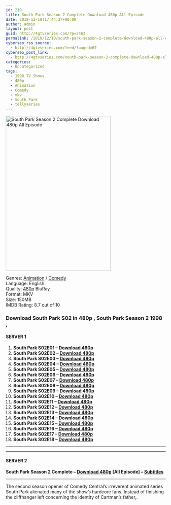 ```yaml
---
id: 210
title: South Park Season 2 Complete Download 480p All Episode
date: 2019-12-10T17:44:27+00:00
author: admin
layout: post
guid: http://4gtvseries.com/?p=2463
permalink: /2019/12/10/south-park-season-2-complete-download-480p-all-episode/
cyberseo_rss_source:
  - http://4gtvseries.com/feed/?paged=67
cyberseo_post_link:
  - http://4gtvseries.com/south-park-season-2-complete-download-480p-all-episode/
categories:
  - Uncategorized
tags:
  - 1998 TV Shows
  - 480p
  - Animation
  - Comedy
  - mkv
  - South Park
  - tellyseries
---
```

<img loading="lazy" class="aligncenter" src="https://2.bp.blogspot.com/-HCwYedfWYP0/Xe_Q2oDiQaI/AAAAAAAAAbU/rsZRZVQ85rcYjIRzP0Z_rIz75wqQ1R99gCK4BGAYYCw/s1600/South%2BPark%2BSeason%2B2.jpg" alt="South Park Season 2 Complete Download 480p All Episode" width="330" height="488" />

Genres:&nbsp;<a href="http://4gtvseries.com/tag/animation/" data-wpel-link="internal">Animation</a> / <a href="http://4gtvseries.com/tag/comedy/" data-wpel-link="internal">Comedy</a>  
Language: English  
Quality:&nbsp;<a href="http://4gtvseries.com/tag/480p/" data-wpel-link="internal">480p</a> BluRay  
Format: MKV  
Size: 150MB  
IMDB Rating: 8.7 out of 10

### **Download South Park S02 in 480p , South Park Season 2 1998 ,&nbsp;**

#### <span><strong>SERVER 1</strong></span>

  1. **South Park S02E01 – <a href="http://slink.dl480p.xyz/gGGA5" data-wpel-link="external" target="_blank" rel="nofollow external noopener noreferrer" class="wpel-icon-left"><i class="wpel-icon fa fa-download" aria-hidden="true"></i>Download 480p</a>**
  2. **South Park S02E02 – <a href="http://slink.dl480p.xyz/9U3Lm" data-wpel-link="external" target="_blank" rel="nofollow external noopener noreferrer" class="wpel-icon-left"><i class="wpel-icon fa fa-download" aria-hidden="true"></i>Download 480p</a>**
  3. **South Park S02E03 – <a href="http://slink.dl480p.xyz/enSr" data-wpel-link="external" target="_blank" rel="nofollow external noopener noreferrer" class="wpel-icon-left"><i class="wpel-icon fa fa-download" aria-hidden="true"></i>Download 480p</a>**
  4. **South Park S02E04 – <a href="http://slink.dl480p.xyz/IRXp9z" data-wpel-link="external" target="_blank" rel="nofollow external noopener noreferrer" class="wpel-icon-left"><i class="wpel-icon fa fa-download" aria-hidden="true"></i>Download 480p</a>**
  5. **South Park S02E05 – <a href="http://slink.dl480p.xyz/1L8ikmui" data-wpel-link="external" target="_blank" rel="nofollow external noopener noreferrer" class="wpel-icon-left"><i class="wpel-icon fa fa-download" aria-hidden="true"></i>Download 480p</a>**
  6. **South Park S02E06 – <a href="http://slink.dl480p.xyz/IYGq1jug" data-wpel-link="external" target="_blank" rel="nofollow external noopener noreferrer" class="wpel-icon-left"><i class="wpel-icon fa fa-download" aria-hidden="true"></i>Download 480p</a>**
  7. **South Park S02E07 – <a href="http://slink.dl480p.xyz/qpRJfY" data-wpel-link="external" target="_blank" rel="nofollow external noopener noreferrer" class="wpel-icon-left"><i class="wpel-icon fa fa-download" aria-hidden="true"></i>Download 480p</a>**
  8. **South Park S02E08 – <a href="http://slink.dl480p.xyz/yW7RCTCl" data-wpel-link="external" target="_blank" rel="nofollow external noopener noreferrer" class="wpel-icon-left"><i class="wpel-icon fa fa-download" aria-hidden="true"></i>Download 480p</a>**
  9. **South Park S02E09 – <a href="http://slink.dl480p.xyz/M5qvSBer" data-wpel-link="external" target="_blank" rel="nofollow external noopener noreferrer" class="wpel-icon-left"><i class="wpel-icon fa fa-download" aria-hidden="true"></i>Download 480p</a>**
 10. **South Park S02E10 – <a href="http://slink.dl480p.xyz/zkGZM" data-wpel-link="external" target="_blank" rel="nofollow external noopener noreferrer" class="wpel-icon-left"><i class="wpel-icon fa fa-download" aria-hidden="true"></i>Download 480p</a>**
 11. **South Park S02E11 – <a href="http://slink.dl480p.xyz/klJ0" data-wpel-link="external" target="_blank" rel="nofollow external noopener noreferrer" class="wpel-icon-left"><i class="wpel-icon fa fa-download" aria-hidden="true"></i>Download 480p</a>**
 12. **South Park S02E12 – <a href="http://slink.dl480p.xyz/K4pC" data-wpel-link="external" target="_blank" rel="nofollow external noopener noreferrer" class="wpel-icon-left"><i class="wpel-icon fa fa-download" aria-hidden="true"></i>Download 480p</a>**
 13. **South Park S02E13 – <a href="http://slink.dl480p.xyz/sowkQ" data-wpel-link="external" target="_blank" rel="nofollow external noopener noreferrer" class="wpel-icon-left"><i class="wpel-icon fa fa-download" aria-hidden="true"></i>Download 480p</a>**
 14. **South Park S02E14 – <a href="http://slink.dl480p.xyz/e1WVYt14" data-wpel-link="external" target="_blank" rel="nofollow external noopener noreferrer" class="wpel-icon-left"><i class="wpel-icon fa fa-download" aria-hidden="true"></i>Download 480p</a>**
 15. **South Park S02E15 – <a href="http://slink.dl480p.xyz/KM70HFG" data-wpel-link="external" target="_blank" rel="nofollow external noopener noreferrer" class="wpel-icon-left"><i class="wpel-icon fa fa-download" aria-hidden="true"></i>Download 480p</a>**
 16. **South Park S02E16 – <a href="http://slink.dl480p.xyz/cGqb" data-wpel-link="external" target="_blank" rel="nofollow external noopener noreferrer" class="wpel-icon-left"><i class="wpel-icon fa fa-download" aria-hidden="true"></i>Download 480p</a>**
 17. **South Park S02E17 – <a href="http://slink.dl480p.xyz/XbeF6RGz" data-wpel-link="external" target="_blank" rel="nofollow external noopener noreferrer" class="wpel-icon-left"><i class="wpel-icon fa fa-download" aria-hidden="true"></i>Download 480p</a>**
 18. **South Park S02E18 – <a href="http://slink.dl480p.xyz/VprR" data-wpel-link="external" target="_blank" rel="nofollow external noopener noreferrer" class="wpel-icon-left"><i class="wpel-icon fa fa-download" aria-hidden="true"></i>Download 480p</a>**

* * *

* * *

#### <span><strong>SERVER 2</strong></span>

**South Park Season 2 Complete – <a href="http://dl480p.xyz/2538/" data-wpel-link="external" target="_blank" rel="nofollow external noopener noreferrer" class="wpel-icon-left"><i class="wpel-icon fa fa-download" aria-hidden="true"></i>Download 480p</a> [All Episode] – <a href="https://subscene.com/subtitles/south-park-second-season" data-wpel-link="external" target="_blank" rel="nofollow external noopener noreferrer" class="wpel-icon-left"><i class="wpel-icon fa fa-download" aria-hidden="true"></i>Subtitles</a>**

* * *

The second season opener of Comedy Central’s irreverent animated series South Park alienated many of the show’s hardcore fans. Instead of finishing the cliffhanger left concerning the identity of Cartman’s father,.

<div align="center">
</div>